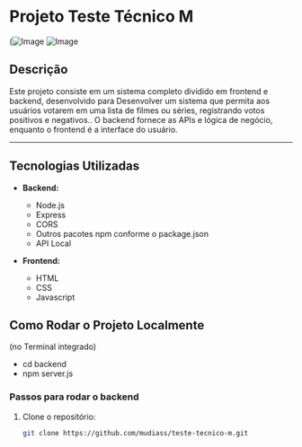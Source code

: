 # Projeto Teste Técnico M

(![Image](https://github.com/user-attachments/assets/06586ca8-2cf4-4fd1-b408-f9a7c07f80e3)
![Image](https://github.com/user-attachments/assets/d2475f60-8f1f-4eb9-8f8c-907e1114ce1b)

## Descrição

Este projeto consiste em um sistema completo dividido em frontend e backend, desenvolvido para Desenvolver um sistema que permita aos usuários votarem em uma lista de filmes ou 
séries, registrando votos positivos e negativos.. O backend fornece as APIs e lógica de negócio, enquanto o frontend é a interface do usuário.

---

## Tecnologias Utilizadas

- **Backend:**
  - Node.js
  - Express
  - CORS
  - Outros pacotes npm conforme o package.json
  - API Local

- **Frontend:**
  - HTML
  - CSS
  - Javascript



## Como Rodar o Projeto Localmente
(no Terminal integrado)
  - cd backend
  - npm server.js

### Passos para rodar o backend

1. Clone o repositório:

   ```bash
   git clone https://github.com/mudiass/teste-tecnico-m.git
